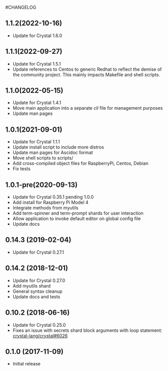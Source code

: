 #CHANGELOG
## 1.1.2(2022-10-16)
- Update for Crystal 1.6.0

## 1.1.1(2022-09-27)
- Update for Crystal 1.5.1
- Update references to Centos to generic Redhat to reflect the demise of the
  community project. This mainly impacts Makefile and shell scripts.

## 1.1.0(2022-05-15)
- Update for Crystal 1.4.1
- Move main application into a separate _cli_ file for management purposes
- Update man pages

## 1.0.1(2021-09-01)
- Update for Crystal 1.1.1
- Update install script to include more distros
- Update man pages for Ascidoc format
- Move shell scripts to scripts/
- Add cross-compiled object files for RaspberryPi, Centos, Debian
- Fix tests

## 1.0.1-pre(2020-09-13)
- Update for Crystal 0.35.1 pending 1.0.0
- Add install for Raspberry Pi Model 4
- Integrate methods from myutils
- Add term-spinner and term-prompt shards for user interaction
- Allow application to invoke default editor on global config file
- Update docs

## 0.14.3 (2019-02-04)
- Update for Crystal 0.27.1

## 0.14.2 (2018-12-01)
- Update for Crystal 0.27.0
- Add myutils shard
- General syntax cleanup
- Update docs and tests

## 0.10.2 (2018-06-16)
- Update for Crystal 0.25.0
- Fixes an issue with secrets shard block arguments with loop statement:
[crystal-lang/crystal#6026](https://github.com/crystal-lang/crystal/pull/6026)

## 0.1.0 (2017-11-09)
- Initial release
